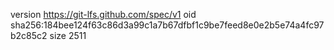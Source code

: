 version https://git-lfs.github.com/spec/v1
oid sha256:184bee124f63c86d3a99c1a7b67dfbf1c9be7feed8e0e2b5e74a4fc97b2c85c2
size 2511
